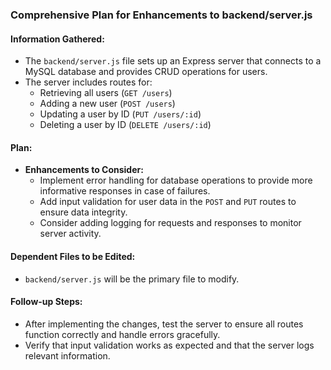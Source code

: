### Comprehensive Plan for Enhancements to backend/server.js

#### Information Gathered:
- The `backend/server.js` file sets up an Express server that connects to a MySQL database and provides CRUD operations for users.
- The server includes routes for:
  - Retrieving all users (`GET /users`)
  - Adding a new user (`POST /users`)
  - Updating a user by ID (`PUT /users/:id`)
  - Deleting a user by ID (`DELETE /users/:id`)

#### Plan:
- **Enhancements to Consider:**
  - Implement error handling for database operations to provide more informative responses in case of failures.
  - Add input validation for user data in the `POST` and `PUT` routes to ensure data integrity.
  - Consider adding logging for requests and responses to monitor server activity.

#### Dependent Files to be Edited:
- `backend/server.js` will be the primary file to modify.

#### Follow-up Steps:
- After implementing the changes, test the server to ensure all routes function correctly and handle errors gracefully.
- Verify that input validation works as expected and that the server logs relevant information.
